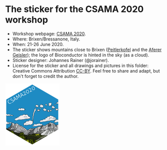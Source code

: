 # The sticker for the CSAMA 2020 workshop

* Workshop webpage: [CSAMA 2020](http://www-huber.embl.de/csama2020/).
* Where: Brixen/Bressanone, Italy.
* When: 21-26 June 2020.
* The sticker shows mountains close to Brixen
  ([Peitlerkofel](https://en.wikipedia.org/wiki/Peitlerkofel) and the [Aferer
  Geisler](https://de.wikipedia.org/wiki/Aferer_Geisler)); the logo of
  Bioconductor is hinted in the sky (as a cloud).
* Sticker designer: Johannes Rainer (@jorainer).
* License for the sticker and all drawings and pictures in this folder: Creative
  Commons Attribution
  [CC-BY](https://creativecommons.org/licenses/by/2.0/). Feel free to share and
  adapt, but don't forget to credit the author.

<img src="./CSAMA2020.png" height="200">


